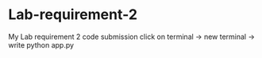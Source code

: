 # Lab-requirement-2
My Lab requirement 2 code submission 
click on terminal -> new terminal -> write python app.py

